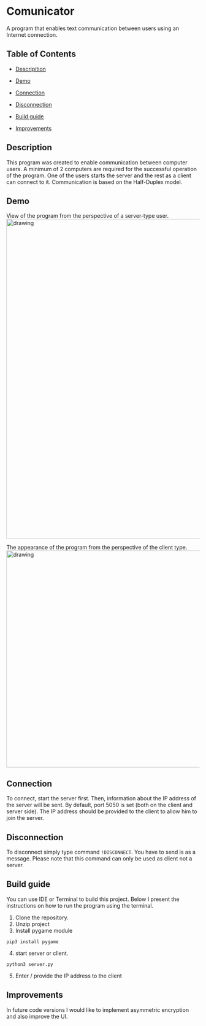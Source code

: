 # Comunicator
A program that enables text communication between users using an Internet connection.

## Table of Contents

- [Descripition](#description)

- [Demo](#demo)

- [Connection](#connection)

- [Disconnection](#disconnection)

- [Build guide](#build-guide)

- [Improvements](#improvements)

## Description
This program was created to enable communication between computer users. A minimum of 2 computers are required for the successful operation of the program. One of the users starts the server and the rest as a client can connect to it. Communication is based on the Half-Duplex model.

## Demo
View of the program from the perspective of a server-type user.
<img src="readme_files/server.gif" alt="drawing" width="834"/> 

The appearance of the program from the perspective of the client type.
<img src="readme_files/client.gif" alt="drawing" width="566"/> 

## Connection
To connect, start the server first. Then, information about the IP address of the server will be sent. By default, port 5050 is set (both on the client and server side). The IP address should be provided to the client to allow him to join the server.

## Disconnection
To disconnect simply type command  ```!DISCONNECT```. You have to send is as a message. Please note that this command can only be used as client not a server.

## Build guide

You can use IDE or Terminal to build this project. Below I present the instructions on how to run the program using the terminal.

1. Clone the repository.
2. Unzip project
3. Install pygame module
 ```
 pip3 install pygame
```
4. start server or client.
```
python3 server.py
```
5. Enter / provide the IP address to the client

## Improvements
In future code versions I would like to implement asymmetric encryption and also improve the UI.
